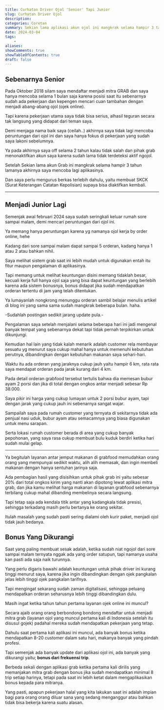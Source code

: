 ```yaml
---
title: Curhatan Driver Ojol 'Senior' Tapi Junior 
slug: Curhatan Driver Ojol
description: 
categories: Coretan
summary: Sekian lama aplikasi akun ojol ini mangkrak selama hampir 3 tahun lamanya dan hanya diaktifkan beberapa saat agar tidak di banned oleh pihak grab karena terlalu lama offline.
date: 2024-03-04
tags: 
    -
aliases: 
showComments: true
showTableOfContents: true
draft: false
---
```


## Sebenarnya Senior

Pada Oktober 2018 silam saya mendaftar menjadi mitra GRAB dan saya hanya mencoba selama 1 bulan saja karena posisi saat itu sebenarnya sudah ada pekerjaan dan kepengen mencari cuan tambahan dengan menjadi abang-abang ojol (ojek online).

Tapi karena pekerjaan utama saya tidak bisa serius, alhasil teguran secara tak langsung yang didapat dari teman saya.

Demi menjaga nama baik saya (ceilah..) akhirnya saya tidak lagi mencoba peruntungan dari ojol ini dan saya hanya fokus di pekerjaan yang sudah saya lakoni sebelumnya.

Ya pada akhirnya saya off selama 2 tahun kalau tidak salah dan pihak grab menonaktifkan akun saya karena sudah lama tidak terdeteksi aktif ngojol.

Setelah Sekian lama akun Grab ini mangkrak selama hampir 3 tahun lamanya akhirnya saya mencoba lagi aplikasinya.

Dan saya perlu mengurus berkas terlebih dahulu, yaitu membuat SKCK (Surat Keterangan Catatan Kepolisian) supaya bisa diaktifkan kembali.

***

## Menjadi Junior Lagi

Semenjak awal februari 2024 saya sudah seringkali keluar rumah sore sampai malam, demi mencari peruntungan dari ojol ini.

Ya memang hanya peruntungan karena yg namanya ojol kerja by order online, hehe

Kadang dari sore sampai malam dapat sampai 5 orderan, kadang hanya 1 atau 2 atau bahkan nihil.

Saya melihat sistem grab saat ini lebih mudah untuk digunakan entah itu fitur maupun pengalaman di aplikasinya.

Tapi memang untuk melihat keuntungan disini memang tidaklah besar, kecuali kerja full hanya ojol saja yang bisa dapat keuntungan yang berlebih karena ada sistem bonusnya, bonus didapat jika sudah mendapatkan orderan tertentu di jam yang telah ditentukan.

Ya lumayanlah nongkrong menunggu orderan sambil belajar menulis artikel di blog ini yang sama sama sudah mangkrak beberapa bulan. haha.

-Sudahlah postingan sedikit jarang update pula.-

Pengalaman saya setelah menjalani selama beberapa hari ini jadi mengenal banyak tempat yang sebenarnya dekat tapi tidak pernah terpikirkan untuk dikunjungi.

Kemudian hal lain yang tidak kalah menarik adalah customer rela membayar sesuatu yg menurut saya cukup mahal hanya untuk memenuhi kebutuhan perutnya, dibandingkan dengan kebutuhan makanan saya sehari-hari. 

Waktu itu ada orderan yang jaraknya cukup jauh yaitu hampir 6 km, rata rata saya mendapat orderan pada jarak kurang dari 4 km.

Pada detail orderan grabfood tersebut tertulis bahwa dia memesan bubur ayam 2 porsi dan jika di total dengan ongkos antar menjadi sebesar Rp 38.000.

Saya pikir ini harga yang cukup lumayan untuk 2 porsi bubur ayam, tapi dengan jarak yang cukup jauh ini sebenarnya sangat wajar.

Sampailah saya pada rumah customer yang ternyata di sekitarnya tidak ada penjual nasi uduk, bubur ayam atau semacamnya yang biasa digunakan untuk menu sarapan.

Serta lokasi rumah customer berada di area yang cukup banyak pepohonan, yang saya rasa cukup membuat bulu kuduk berdiri ketika hari sudah mulai gelap.

***
 
Ya begitulah layanan antar jemput makanan di grabfood memudahkan orang orang yang mempunyai sedikit waktu, alih alih memasak, dan ingin membeli makanan dengan hanya sentuhan jarinya saja.

Ada pembagian hasil yang disisihkan untuk pihak grab ini yaitu sebesar 20% dari total ongkos kirim yang nanti akan dipotong lewat aplikasi mitra grab, dan jika kamu melihat harga makanan di layanan grabfood sebenarnya terbilang cukup mahal dibanding membelinya secara langsung.

Tapi tetap saja ada kendala titik antar yang kadangkala tidak presisi, sehingga terkadang masih perlu bertanya ke orang sekitar.

Itulah masalah yang sudah pasti sering dialami oleh kurir paket, menjadi ojol tidak jauh bedanya.

## Bonus Yang Dikurangi

Saat yang paling membuat sesak adalah, ketika sudah niat ngojol dari sore sampai malam ternyata nggak ada yang order satupun, tapi namanya usaha kan pasti ada saja naik turunnya.

Yang perlu digaris bawahi adalah keuntungan untuk pihak driver ini kurang tinggi menurut saya, karena jika ingin dibandingkan dengan ojek pangkalan jelas lebih tinggi ojek pangkalan tarifnya.

Tapi mengingat sekarang sudah zaman digitalisasi, sehingga peluang mendapatkan orderan seharusnya lebih tinggi dibandingkan dulu.

Masih ingat ketika tahun tahun pertama layanan ojek online ini muncul? 

Secara ajaib orang orang berbondong bondong mendaftar untuk menjadi mitra grab (layanan ojol yang muncul pertama kali di Indonesia setelah itu disusul gojek) padahal mereka sudah mendapatkan pekerjaan yang tetap.

Dahulu saat pertama kali aplikasi ini muncul, ada banyak bonus ketika mendapatkan 8-20 customer dalam satu hari, makanya banyak yang pindah profesi.

Tapi semenjak ada banyak update dari aplikasi ojol ini, ada banyak yang dikurangi yaitu; **bonus dari frekuensi trip**.

Berbeda sekali dengan aplikasi grab ketika pertama kali dirilis yang memanjakan mitra grab dengan bonus jika sudah mendapatkan minimal 8 trip setiap harinya, tetapi pada saat ini lebih ketat dalam mengaplikasikan bonus kepada para mitranya.

Yang pasti, apapun pekerjaan halal yang kita lakukan saat ini adalah impian bagi para orang orang diluar sana yang sedang menganggur atau bahkan tidak bisa bekerja karena suatu alasan.